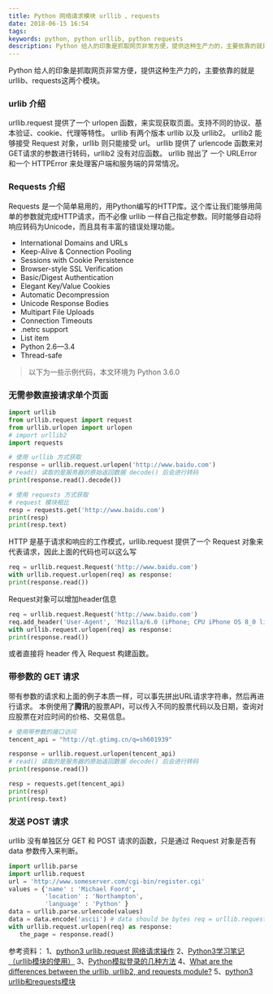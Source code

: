 ```yaml
---
title: Python 网络请求模块 urllib 、requests
date: 2018-06-15 16:54
tags: 
keywords: python, python urllib, python requests
description: Python 给人的印象是抓取网页非常方便，提供这种生产力的，主要依靠的就是 urllib、requests这两个模块。
---
```


Python 给人的印象是抓取网页非常方便，提供这种生产力的，主要依靠的就是 urllib、requests这两个模块。

### urlib 介绍
urllib.request 提供了一个 urlopen 函数，来实现获取页面。支持不同的协议、基本验证、cookie、代理等特性。
urllib 有两个版本 urllib 以及 urllib2。
urllib2 能够接受 Request 对象，urllib 则只能接受 url。
urllib 提供了 urlencode 函数来对GET请求的参数进行转码，urllib2 没有对应函数。
urllib 抛出了 一个 URLError 和一个 HTTPError 来处理客户端和服务端的异常情况。

### Requests 介绍
Requests 是一个简单易用的，用Python编写的HTTP库。这个库让我们能够用简单的参数就完成HTTP请求，而不必像 urllib 一样自己指定参数。同时能够自动将响应转码为Unicode，而且具有丰富的错误处理功能。

* International Domains and URLs
* Keep-Alive & Connection Pooling
* Sessions with Cookie Persistence
* Browser-style SSL Verification
* Basic/Digest Authentication
* Elegant Key/Value Cookies
* Automatic Decompression
* Unicode Response Bodies
* Multipart File Uploads
* Connection Timeouts
* .netrc support
* List item
* Python 2.6—3.4
* Thread-safe
> 以下为一些示例代码，本文环境为 Python 3.6.0


### 无需参数直接请求单个页面
```python
import urllib
from urllib.request import request
from urllib.urlopen import urlopen
# import urllib2
import requests

# 使用 urllib 方式获取
response = urllib.request.urlopen('http://www.baidu.com')
# read() 读取的是服务器的原始返回数据 decode() 后会进行转码
print(response.read().decode())

# 使用 requests 方式获取
# request 模块相比
resp = requests.get('http://www.baidu.com')
print(resp)
print(resp.text)
```
HTTP 是基于请求和响应的工作模式，urllib.request 提供了一个 Request 对象来代表请求，因此上面的代码也可以这么写
```python
req = urllib.request.Request('http://www.baidu.com')
with urllib.request.urlopen(req) as response:
print(response.read())
```
Request对象可以增加header信息
```python
req = urllib.request.Request('http://www.baidu.com')
req.add_header('User-Agent', 'Mozilla/6.0 (iPhone; CPU iPhone OS 8_0 like Mac OS X) AppleWebKit/536.26 (KHTML, like Gecko) Version/8.0 Mobile/10A5376e Safari/8536.25')
with urllib.request.urlopen(req) as response:
print(response.read())
```
或者直接将 header 传入 Request 构建函数。

### 带参数的 GET 请求
带有参数的请求和上面的例子本质一样，可以事先拼出URL请求字符串，然后再进行请求。
本例使用了**腾讯**的股票API，可以传入不同的股票代码以及日期，查询对应股票在对应时间的价格、交易信息。
```python
# 使用带参数的接口访问
tencent_api = "http://qt.gtimg.cn/q=sh601939"

response = urllib.request.urlopen(tencent_api)
# read() 读取的是服务器的原始返回数据 decode() 后会进行转码
print(response.read())

resp = requests.get(tencent_api)
print(resp)
print(resp.text)
```

### 发送 POST 请求
urllib 没有单独区分 GET 和 POST 请求的函数，只是通过 Request 对象是否有 data 参数传入来判断。
```python
import urllib.parse
import urllib.request
url = 'http://www.someserver.com/cgi-bin/register.cgi'
values = {'name' : 'Michael Foord',
          'location' : 'Northampton',
          'language' : 'Python' }
data = urllib.parse.urlencode(values)
data = data.encode('ascii') # data should be bytes req = urllib.request.Request(url, data)
with urllib.request.urlopen(req) as response:
   the_page = response.read()
```
参考资料：
1、[python3 urllib.request 网络请求操作](https://www.cnblogs.com/cocoajin/p/3679821.html)
2、[Python3学习笔记（urllib模块的使用）](http://www.cnblogs.com/Lands-ljk/p/5447127.html)
3、[Python模拟登录的几种方法](https://www.cnblogs.com/chenxiaohan/p/7654667.html)
4、[What are the differences between the urllib, urllib2, and requests module?](https://stackoverflow.com/questions/2018026/what-are-the-differences-between-the-urllib-urllib2-and-requests-module)
5、[python3 urllib和requests模块](https://www.cnblogs.com/znyyy/p/7868511.html)












